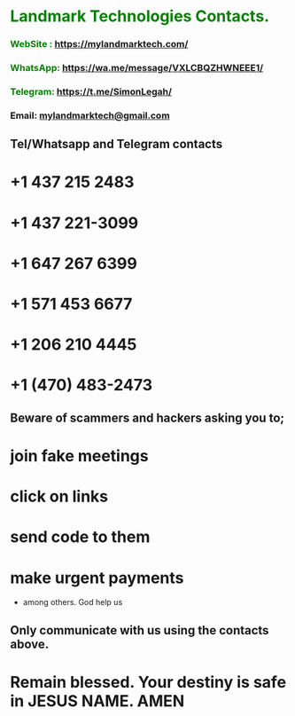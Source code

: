#  **<span style="color:green">Landmark Technologies Contacts.</span>**
### **<span style="color:green">WebSite : <https://mylandmarktech.com/></span>**
### **<span style="color:green">WhatsApp: <https://wa.me/message/VXLCBQZHWNEEE1/></span>**
### **<span style="color:green">Telegram: <https://t.me/SimonLegah/></span>**
### **Email: mylandmarktech@gmail.com**
## Tel/Whatsapp and Telegram contacts
# +1 437 215 2483
# +1 437 221-3099   
# +1 647 267 6399
# +1 571 453 6677
# +1 206 210 4445
# +1 (470) 483-2473 
## Beware of scammers and hackers asking you to;
# join fake meetings
# click on links 
# send code to them
# make urgent payments
+ among others. God help us
## Only communicate with us using the contacts above.
# Remain blessed. Your destiny is safe in JESUS NAME. AMEN
